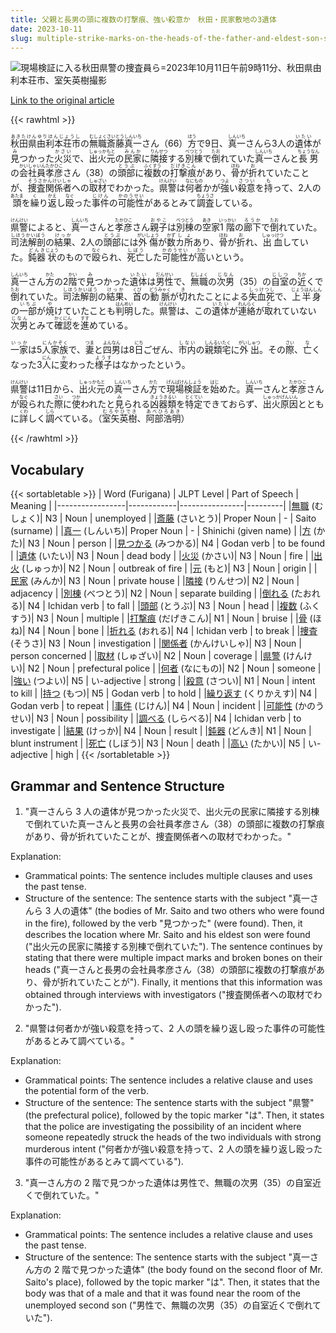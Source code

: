 ```yaml
---
title: 父親と長男の頭に複数の打撃痕、強い殺意か　秋田・民家敷地の3遺体
date: 2023-10-11
slug: multiple-strike-marks-on-the-heads-of-the-father-and-eldest-son-strong-murderous-intent-three-bodies-found-on-the-premises-of-a-private-residence-in-akita
---
```


![現場検証に入る秋田県警の捜査員ら=2023年10月11日午前9時11分、秋田県由利本荘市、室矢英樹撮影](https://www.asahicom.jp/imgopt/img/2cb6f14e0c/comm_L/AS20231011002149.jpg "現場検証に入る秋田県警の捜査員ら=2023年10月11日午前9時11分、秋田県由利本荘市、室矢英樹撮影")

[Link to the original article](https://asahi.com/articles/ASRBC5RKLRBCULUC00F.html?iref=comtop_7_05)

{{< rawhtml >}}

<div>

<p><ruby>秋田県<rt>あきたけん</rt></ruby><ruby>由利本荘市<rt>ゆりほんじょうし</rt></ruby>の<ruby>無職<rt>むしょく</rt></ruby><ruby>斎藤真一<rt>さいとうしんいち</rt></ruby>さん（66）<ruby>方<rt>ほう</rt></ruby>で9日、<ruby>真一<rt>しんいち</rt></ruby>さんら3人の<ruby>遺体<rt>いたい</rt></ruby>が<ruby>見<rt>み</rt></ruby>つかった<ruby>火災<rt>かさい</rt></ruby>で、<ruby>出火元<rt>しゅっかもと</rt></ruby>の<ruby>民家<rt>みんか</rt></ruby>に<ruby>隣接<rt>りんせつ</rt></ruby>する<ruby>別棟<rt>べつとう</rt></ruby>で<ruby>倒<rt>たお</rt></ruby>れていた<ruby>真一<rt>しんいち</rt></ruby>さんと<ruby>長男<rt>ちょうなん</rt></ruby>の<ruby>会社員<rt>かいしゃいん</rt></ruby><ruby>孝彦<rt>たかひこ</rt></ruby>さん（38）の<ruby>頭部<rt>とうぶ</rt></ruby>に<ruby>複数<rt>ふくすう</rt></ruby>の<ruby>打撃痕<rt>だげきこん</rt></ruby>があり、<ruby>骨<rt>ほね</rt></ruby>が<ruby>折<rt>お</rt></ruby>れていたことが、<ruby>捜査関係者<rt>そうさかんけいしゃ</rt></ruby>への<ruby>取材<rt>しゅざい</rt></ruby>でわかった。<ruby>県警<rt>けんけい</rt></ruby>は<ruby>何者<rt>なにもの</rt></ruby>かが<ruby>強<rt>つよ</rt></ruby>い<ruby>殺意<rt>さつい</rt></ruby>を<ruby>持<rt>も</rt></ruby>って、2人の<ruby>頭<rt>あたま</rt></ruby>を<ruby>繰<rt>く</rt></ruby>り<ruby>返<rt>かえ</rt></ruby>し<ruby>殴<rt>なぐ</rt></ruby>った<ruby>事件<rt>じけん</rt></ruby>の<ruby>可能性<rt>かのうせい</rt></ruby>があるとみて<ruby>調査<rt>ちょうさ</rt></ruby>している。</p>

<p><ruby>県警<rt>けんけい</rt></ruby>によると、<ruby>真一<rt>しんいち</rt></ruby>さんと<ruby>孝彦<rt>たかひこ</rt></ruby>さん<ruby>親子<rt>おやこ</rt></ruby>は<ruby>別棟<rt>べつとう</rt></ruby>の<ruby>空<rt>あき</rt></ruby>家<ruby>1階<rt>いっかい</rt></ruby>の<ruby>廊下<rt>ろうか</rt></ruby>で<ruby>倒<rt>たお</rt></ruby>れていた。<ruby>司法解剖<rt>しほうかいぼう</rt></ruby>の<ruby>結果<rt>けっか</rt></ruby>、2人の<ruby>頭部<rt>とうぶ</rt></ruby>には<ruby>外傷<rt>がいしょう</rt></ruby>が<ruby>数<rt>かず</rt></ruby><ruby>カ所<rt>しょ</rt></ruby>あり、<ruby>骨<rt>ほね</rt></ruby>が<ruby>折<rt>お</rt></ruby>れ、<ruby>出血<rt>しゅっけつ</rt></ruby>していた。<ruby>鈍器<rt>どんき</rt></ruby><ruby>状<rt>じょう</rt></ruby>のもので<ruby>殴<rt>なぐ</rt></ruby>られ、<ruby>死亡<rt>しぼう</rt></ruby>した<ruby>可能性<rt>かのうせい</rt></ruby>が<ruby>高<rt>たか</rt></ruby>いという。</p>

<p><ruby>真一<rt>しんいち</rt></ruby>さん<ruby>方<rt>かた</rt></ruby>の2<ruby>階<rt>かい</rt></ruby>で<ruby>見<rt>み</rt></ruby>つかった<ruby>遺体<rt>いたい</rt></ruby>は<ruby>男性<rt>だんせい</rt></ruby>で、<ruby>無職<rt>むしょく</rt></ruby>の<ruby>次男<rt>じなん</rt></ruby>（35）の<ruby>自室<rt>じしつ</rt></ruby>の<ruby>近<rt>ちか</rt></ruby>くで<ruby>倒<rt>たお</rt></ruby>れていた。<ruby>司法解剖<rt>しほうかいぼう</rt></ruby>の<ruby>結果<rt>けっか</rt></ruby>、<ruby>首<rt>くび</rt></ruby>の<ruby>動脈<rt>どうみゃく</rt></ruby>が<ruby>切<rt>き</rt></ruby>れたことによる<ruby>失血死<rt>しっけつし</rt></ruby>で、<ruby>上半身<rt>じょうはんしん</rt></ruby>の<ruby>一部<rt>いちぶ</rt></ruby>が<ruby>焼<rt>や</rt></ruby>けていたことも<ruby>判明<rt>はんめい</rt></ruby>した。<ruby>県警<rt>けんけい</rt></ruby>は、この<ruby>遺体<rt>いたい</rt></ruby>が<ruby>連絡<rt>れんらく</rt></ruby>が<ruby>取<rt>と</rt></ruby>れていない<ruby>次男<rt>じなん</rt></ruby>とみて<ruby>確認<rt>かくにん</rt></ruby>を<ruby>進<rt>すす</rt></ruby>めている。</p>

<p><ruby>一家<rt>いっか</rt></ruby>は5<ruby>人家族<rt>にんかぞく</rt></ruby>で、<ruby>妻<rt>つま</rt></ruby>と<ruby>四男<rt>よんなん</rt></ruby>は8<ruby>日<rt>にち</rt></ruby>ごぜん、<ruby>市内<rt>しない</rt></ruby>の<ruby>親類宅<rt>しんるいたく</rt></ruby>に<ruby>外出<rt>がいしゅつ</rt></ruby>。その<ruby>際<rt>さい</rt></ruby>、<ruby>亡<rt>な</rt></ruby>くなった3<ruby>人<rt>にん</rt></ruby>に<ruby>変<rt>か</rt></ruby>わった<ruby>様子<rt>ようす</rt></ruby>はなかったという。</p>

<p><ruby>県警<rt>けんけい</rt></ruby>は11日から、<ruby>出火元<rt>しゅっかもと</rt></ruby>の<ruby>真一<rt>しんいち</rt></ruby>さん<ruby>方<rt>かた</rt></ruby>で<ruby>現場検証<rt>げんばけんしょう</rt></ruby>を<ruby>始<rt>はじ</rt></ruby>めた。<ruby>真一<rt>しんいち</rt></ruby>さんと<ruby>孝彦<rt>たかひこ</rt></ruby>さんが<ruby>殴<rt>なぐ</rt></ruby>られた<ruby>際<rt>さい</rt></ruby>に<ruby>使<rt>つか</rt></ruby>われたと<ruby>見<rt>み</rt></ruby>られる<ruby>凶器<rt>きょうき</rt></ruby><ruby>類<rt>るい</rt></ruby>を<ruby>特定<rt>とくてい</rt></ruby>できておらず、<ruby>出火原因<rt>しゅっかげんいん</rt></ruby>とともに<ruby>詳<rt>くわ</rt></ruby>しく<ruby>調<rt>しら</rt></ruby>べている。（<ruby>室矢英樹<rt>むろやひでき</rt></ruby>、<ruby>阿部浩明<rt>あべひろあき</rt></ruby>）</p>

</div>
{{< /rawhtml >}}

## Vocabulary

{{< sortabletable >}}
| Word (Furigana) | JLPT Level | Part of Speech | Meaning |
|-----------------|------------|----------------|---------|
|[無職](https://jisho.org/search/%E7%84%A1%E8%81%B7) (むしょく)| N3 | Noun | unemployed |
|[斎藤](https://jisho.org/search/%E6%96%8E%E8%97%A4) (さいとう)| Proper Noun | - | Saito (surname) |
|[真一](https://jisho.org/search/%E7%9C%9F%E4%B8%80) (しんいち)| Proper Noun | - | Shinichi (given name) |
|[方](https://jisho.org/search/%E6%96%B9) (かた)| N3 | Noun | person |
|[見つかる](https://jisho.org/search/%E8%A6%8B%E3%81%A4%E3%81%8B%E3%82%8B) (みつかる)| N4 | Godan verb | to be found |
|[遺体](https://jisho.org/search/%E9%81%BA%E4%BD%93) (いたい)| N3 | Noun | dead body |
|[火災](https://jisho.org/search/%E7%81%AB%E7%81%BD) (かさい)| N3 | Noun | fire |
|[出火](https://jisho.org/search/%E5%87%BA%E7%81%AB) (しゅっか)| N2 | Noun | outbreak of fire |
|[元](https://jisho.org/search/%E5%85%83) (もと)| N3 | Noun | origin |
|[民家](https://jisho.org/search/%E6%B0%91%E5%AE%B6) (みんか)| N3 | Noun | private house |
|[隣接](https://jisho.org/search/%E9%9A%A3%E6%8E%A5) (りんせつ)| N2 | Noun | adjacency |
|[別棟](https://jisho.org/search/%E5%88%A5%E6%A3%9F) (べつとう)| N2 | Noun | separate building |
|[倒れる](https://jisho.org/search/%E5%80%92%E3%82%8C%E3%82%8B) (たおれる)| N4 | Ichidan verb | to fall |
|[頭部](https://jisho.org/search/%E9%A0%AD%E9%83%A8) (とうぶ)| N3 | Noun | head |
|[複数](https://jisho.org/search/%E8%A4%87%E6%95%B0) (ふくすう)| N3 | Noun | multiple |
|[打撃痕](https://jisho.org/search/%E6%89%93%E6%92%83%E7%97%95) (だげきこん)| N1 | Noun | bruise |
|[骨](https://jisho.org/search/%E9%AA%A8) (ほね)| N4 | Noun | bone |
|[折れる](https://jisho.org/search/%E6%8A%98%E3%82%8C%E3%82%8B) (おれる)| N4 | Ichidan verb | to break |
|[捜査](https://jisho.org/search/%E6%8D%9C%E6%9F%BB) (そうさ)| N3 | Noun | investigation |
|[関係者](https://jisho.org/search/%E9%96%A2%E4%BF%82%E8%80%85) (かんけいしゃ)| N3 | Noun | person concerned |
|[取材](https://jisho.org/search/%E5%8F%96%E6%9D%90) (しゅざい)| N2 | Noun | coverage |
|[県警](https://jisho.org/search/%E7%9C%8C%E8%AD%A6) (けんけい)| N2 | Noun | prefectural police |
|[何者](https://jisho.org/search/%E4%BD%95%E8%80%85) (なにもの)| N2 | Noun | someone |
|[強い](https://jisho.org/search/%E5%BC%B7%E3%81%84) (つよい)| N5 | い-adjective | strong |
|[殺意](https://jisho.org/search/%E6%AE%BA%E6%84%8F) (さつい)| N1 | Noun | intent to kill |
|[持つ](https://jisho.org/search/%E6%8C%81%E3%81%A4) (もつ)| N5 | Godan verb | to hold |
|[繰り返す](https://jisho.org/search/%E7%B9%B0%E3%82%8A%E8%BF%94%E3%81%99) (くりかえす)| N4 | Godan verb | to repeat |
|[事件](https://jisho.org/search/%E4%BA%8B%E4%BB%B6) (じけん)| N4 | Noun | incident |
|[可能性](https://jisho.org/search/%E5%8F%AF%E8%83%BD%E6%80%A7) (かのうせい)| N3 | Noun | possibility |
|[調べる](https://jisho.org/search/%E8%AA%BF%E3%81%B9%E3%82%8B) (しらべる)| N4 | Ichidan verb | to investigate |
|[結果](https://jisho.org/search/%E7%B5%90%E6%9E%9C) (けっか)| N4 | Noun | result |
|[鈍器](https://jisho.org/search/%E9%88%8D%E5%99%A8) (どんき)| N1 | Noun | blunt instrument |
|[死亡](https://jisho.org/search/%E6%AD%BB%E4%BA%A1) (しぼう)| N3 | Noun | death |
|[高い](https://jisho.org/search/%E9%AB%98%E3%81%84) (たかい)| N5 | い-adjective | high |
{{< /sortabletable >}}

## Grammar and Sentence Structure

1. "真一さんら 3 人の遺体が見つかった火災で、出火元の民家に隣接する別棟で倒れていた真一さんと長男の会社員孝彦さん（38）の頭部に複数の打撃痕があり、骨が折れていたことが、捜査関係者への取材でわかった。"

Explanation:

- Grammatical points: The sentence includes multiple clauses and uses the past tense.
- Structure of the sentence: The sentence starts with the subject "真一さんら 3 人の遺体" (the bodies of Mr. Saito and two others who were found in the fire), followed by the verb "見つかった" (were found). Then, it describes the location where Mr. Saito and his eldest son were found ("出火元の民家に隣接する別棟で倒れていた"). The sentence continues by stating that there were multiple impact marks and broken bones on their heads ("真一さんと長男の会社員孝彦さん（38）の頭部に複数の打撃痕があり、骨が折れていたことが"). Finally, it mentions that this information was obtained through interviews with investigators ("捜査関係者への取材でわかった").

2. "県警は何者かが強い殺意を持って、2 人の頭を繰り返し殴った事件の可能性があるとみて調べている。"

Explanation:

- Grammatical points: The sentence includes a relative clause and uses the potential form of the verb.
- Structure of the sentence: The sentence starts with the subject "県警" (the prefectural police), followed by the topic marker "は". Then, it states that the police are investigating the possibility of an incident where someone repeatedly struck the heads of the two individuals with strong murderous intent ("何者かが強い殺意を持って、2 人の頭を繰り返し殴った事件の可能性があるとみて調べている").

3. "真一さん方の 2 階で見つかった遺体は男性で、無職の次男（35）の自室近くで倒れていた。"

Explanation:

- Grammatical points: The sentence includes a relative clause and uses the past tense.
- Structure of the sentence: The sentence starts with the subject "真一さん方の 2 階で見つかった遺体" (the body found on the second floor of Mr. Saito's place), followed by the topic marker "は". Then, it states that the body was that of a male and that it was found near the room of the unemployed second son ("男性で、無職の次男（35）の自室近くで倒れていた").
